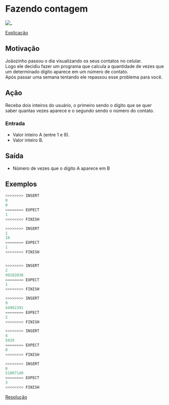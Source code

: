 # Fazendo contagem

![_](https://raw.githubusercontent.com/qxcodefup/arcade/master/base/digitos/cover.jpg)

[Explicação](https://youtu.be/1zT-Y0Zb1K0)

## Motivação

Joãozinho passou o dia visualizando os seus contatos no celular.  
Logo ele decidiu fazer um programa que calcula a quantidade de vezes que um determinado dígito aparece em um número de contato.  
Após passar uma semana tentando ele repassou esse problema para você.  

## Ação

Receba dois inteiros do usuário, o primeiro sendo o dígito que se quer saber quantas vezes aparece e o segundo sendo o número do contato.

### Entrada

* Valor inteiro A (entre 1 e 9).
* Valor inteiro B.

## Saída

* Número de vezes que o dígito A aparece em B  

## Exemplos

```py
>>>>>>>> INSERT
0
0
======== EXPECT
1
<<<<<<<< FINISH
```

```py
>>>>>>>> INSERT
1
10
======== EXPECT
1
<<<<<<<< FINISH


>>>>>>>> INSERT
2
99102030
======== EXPECT
1
<<<<<<<< FINISH
```

```py
>>>>>>>> INSERT
9
44902391
======== EXPECT
2
<<<<<<<< FINISH
```

```py
>>>>>>>> INSERT
4
5939
======== EXPECT
0
<<<<<<<< FINISH
```

```py
>>>>>>>> INSERT
0
51007140
======== EXPECT
3
<<<<<<<< FINISH
```

[Resolução](https://youtu.be/utRdA8SwBzA)
